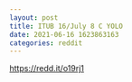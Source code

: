 ```yaml
--- 
layout: post 
title: ITUB 16/July 8 C YOLO 
date: 2021-06-16 1623863163 
categories: reddit 
--- 
```

https://redd.it/o19rj1